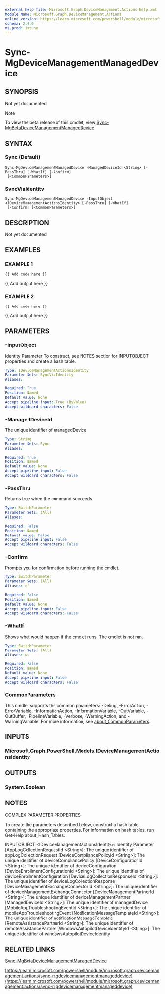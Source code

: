 ```yaml
---
external help file: Microsoft.Graph.DeviceManagement.Actions-help.xml
Module Name: Microsoft.Graph.DeviceManagement.Actions
online version: https://learn.microsoft.com/powershell/module/microsoft.graph.devicemanagement.actions/sync-mgdevicemanagementmanageddevice
schema: 2.0.0
ms.prod: intune
---
```


# Sync-MgDeviceManagementManagedDevice

## SYNOPSIS
Not yet documented

> [!NOTE]
> To view the beta release of this cmdlet, view [Sync-MgBetaDeviceManagementManagedDevice](/powershell/module/Microsoft.Graph.Beta.DeviceManagement.Actions/Sync-MgBetaDeviceManagementManagedDevice?view=graph-powershell-beta)

## SYNTAX

### Sync (Default)
```
Sync-MgDeviceManagementManagedDevice -ManagedDeviceId <String> [-PassThru] [-WhatIf] [-Confirm]
 [<CommonParameters>]
```

### SyncViaIdentity
```
Sync-MgDeviceManagementManagedDevice -InputObject <IDeviceManagementActionsIdentity> [-PassThru] [-WhatIf]
 [-Confirm] [<CommonParameters>]
```

## DESCRIPTION
Not yet documented

## EXAMPLES

### EXAMPLE 1
```
{{ Add code here }}
```

{{ Add output here }}

### EXAMPLE 2
```
{{ Add code here }}
```

{{ Add output here }}

## PARAMETERS

### -InputObject
Identity Parameter
To construct, see NOTES section for INPUTOBJECT properties and create a hash table.

```yaml
Type: IDeviceManagementActionsIdentity
Parameter Sets: SyncViaIdentity
Aliases:

Required: True
Position: Named
Default value: None
Accept pipeline input: True (ByValue)
Accept wildcard characters: False
```

### -ManagedDeviceId
The unique identifier of managedDevice

```yaml
Type: String
Parameter Sets: Sync
Aliases:

Required: True
Position: Named
Default value: None
Accept pipeline input: False
Accept wildcard characters: False
```

### -PassThru
Returns true when the command succeeds

```yaml
Type: SwitchParameter
Parameter Sets: (All)
Aliases:

Required: False
Position: Named
Default value: False
Accept pipeline input: False
Accept wildcard characters: False
```

### -Confirm
Prompts you for confirmation before running the cmdlet.

```yaml
Type: SwitchParameter
Parameter Sets: (All)
Aliases: cf

Required: False
Position: Named
Default value: None
Accept pipeline input: False
Accept wildcard characters: False
```

### -WhatIf
Shows what would happen if the cmdlet runs.
The cmdlet is not run.

```yaml
Type: SwitchParameter
Parameter Sets: (All)
Aliases: wi

Required: False
Position: Named
Default value: None
Accept pipeline input: False
Accept wildcard characters: False
```

### CommonParameters
This cmdlet supports the common parameters: -Debug, -ErrorAction, -ErrorVariable, -InformationAction, -InformationVariable, -OutVariable, -OutBuffer, -PipelineVariable, -Verbose, -WarningAction, and -WarningVariable. For more information, see [about_CommonParameters](http://go.microsoft.com/fwlink/?LinkID=113216).

## INPUTS

### Microsoft.Graph.PowerShell.Models.IDeviceManagementActionsIdentity
## OUTPUTS

### System.Boolean
## NOTES
COMPLEX PARAMETER PROPERTIES

To create the parameters described below, construct a hash table containing the appropriate properties.
For information on hash tables, run Get-Help about_Hash_Tables.

INPUTOBJECT \<IDeviceManagementActionsIdentity\>: Identity Parameter
  \[AppLogCollectionRequestId \<String\>\]: The unique identifier of appLogCollectionRequest
  \[DeviceCompliancePolicyId \<String\>\]: The unique identifier of deviceCompliancePolicy
  \[DeviceConfigurationId \<String\>\]: The unique identifier of deviceConfiguration
  \[DeviceEnrollmentConfigurationId \<String\>\]: The unique identifier of deviceEnrollmentConfiguration
  \[DeviceLogCollectionResponseId \<String\>\]: The unique identifier of deviceLogCollectionResponse
  \[DeviceManagementExchangeConnectorId \<String\>\]: The unique identifier of deviceManagementExchangeConnector
  \[DeviceManagementPartnerId \<String\>\]: The unique identifier of deviceManagementPartner
  \[ManagedDeviceId \<String\>\]: The unique identifier of managedDevice
  \[MobileAppTroubleshootingEventId \<String\>\]: The unique identifier of mobileAppTroubleshootingEvent
  \[NotificationMessageTemplateId \<String\>\]: The unique identifier of notificationMessageTemplate
  \[RemoteAssistancePartnerId \<String\>\]: The unique identifier of remoteAssistancePartner
  \[WindowsAutopilotDeviceIdentityId \<String\>\]: The unique identifier of windowsAutopilotDeviceIdentity

## RELATED LINKS
[Sync-MgBetaDeviceManagementManagedDevice](/powershell/module/Microsoft.Graph.Beta.DeviceManagement.Actions/Sync-MgBetaDeviceManagementManagedDevice?view=graph-powershell-beta)

[https://learn.microsoft.com/powershell/module/microsoft.graph.devicemanagement.actions/sync-mgdevicemanagementmanageddevice](https://learn.microsoft.com/powershell/module/microsoft.graph.devicemanagement.actions/sync-mgdevicemanagementmanageddevice)

